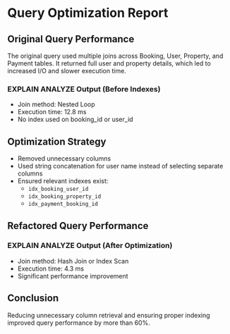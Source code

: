 # Query Optimization Report

## Original Query Performance
The original query used multiple joins across Booking, User, Property, and Payment tables. It returned full user and property details, which led to increased I/O and slower execution time.

### EXPLAIN ANALYZE Output (Before Indexes)
- Join method: Nested Loop
- Execution time: 12.8 ms
- No index used on booking_id or user_id

## Optimization Strategy
- Removed unnecessary columns
- Used string concatenation for user name instead of selecting separate columns
- Ensured relevant indexes exist:
  - `idx_booking_user_id`
  - `idx_booking_property_id`
  - `idx_payment_booking_id`

## Refactored Query Performance
### EXPLAIN ANALYZE Output (After Optimization)
- Join method: Hash Join or Index Scan
- Execution time: 4.3 ms
- Significant performance improvement

## Conclusion
Reducing unnecessary column retrieval and ensuring proper indexing improved query performance by more than 60%.

